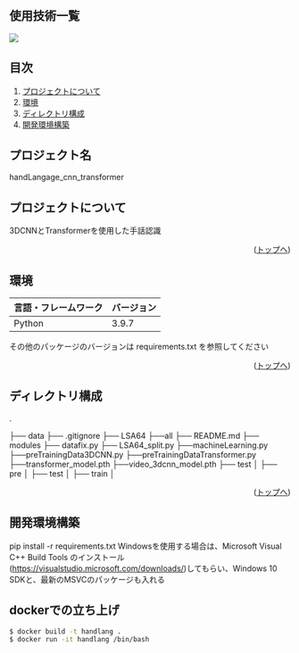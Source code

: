 <div id="top"></div>

## 使用技術一覧

<!-- シールド一覧 -->
<!-- 該当するプロジェクトの中から任意のものを選ぶ-->
<p style="display: inline"> 
  <!-- バックエンドの言語一覧 -->
  <img src="https://img.shields.io/badge/-Python-F2C63C.svg?logo=python&style=for-the-badge">
</p>

## 目次

1. [プロジェクトについて](#プロジェクトについて)
2. [環境](#環境)
3. [ディレクトリ構成](#ディレクトリ構成)
4. [開発環境構築](#開発環境構築)



<!-- プロジェクト名を記載 -->

## プロジェクト名

handLangage_cnn_transformer

<!-- プロジェクトについて -->

## プロジェクトについて

3DCNNとTransformerを使用した手話認識


<p align="right">(<a href="#top">トップへ</a>)</p>

## 環境

<!-- 言語、フレームワーク、ミドルウェア、インフラの一覧とバージョンを記載 -->

| 言語・フレームワーク  | バージョン |
| --------------------- | ---------- |
| Python                | 3.9.7     |


その他のパッケージのバージョンは requirements.txt を参照してください

<p align="right">(<a href="#top">トップへ</a>)</p>

## ディレクトリ構成

<!-- Treeコマンドを使ってディレクトリ構成を記載 -->

.

├── data
├── .gitignore
├── LSA64
    ├──all
├── README.md
├── modules
    ├── datafix.py
    ├── LSA64_split.py
    ├──machineLearning.py
    ├──preTrainingData3DCNN.py
    ├──preTrainingDataTransformer.py
    ├──transformer_model.pth
    ├──video_3dcnn_model.pth
├── test
│   ├── pre
│   ├── test
│   ├── train
│


<p align="right">(<a href="#top">トップへ</a>)</p>

## 開発環境構築

pip install -r requirements.txt 
Windowsを使用する場合は、Microsoft Visual C++ Build Tools のインストール(https://visualstudio.microsoft.com/downloads/)してもらい、Windows 10 SDKと、最新のMSVCのパッケージも入れる


## dockerでの立ち上げ

```bash
$ docker build -t handlang .
$ docker run -it handlang /bin/bash
```


